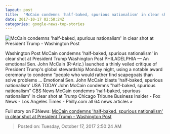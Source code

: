 ```yaml
---
layout: post
title:  "McCain condemns 'half-baked, spurious nationalism' in clear shot at President Trump - Washington Post"
date: 2017-10-17 02:50:24Z
categories: google-news-top-stories
---
```


![McCain condemns 'half-baked, spurious nationalism' in clear shot at President Trump - Washington Post](https://img.washingtonpost.com/rf/image_1484w/2010-2019/Wires/Images/2017-10-16/Getty/862141928.jpg?t=20170517)

Washington Post McCain condemns 'half-baked, spurious nationalism' in clear shot at President Trump Washington Post PHILADELPHIA — An emotional Sen. John McCain (R-Ariz.) launched a thinly veiled critique of President Trump's global stewardship Monday night, using a notable award ceremony to condemn “people who would rather find scapegoats than solve problems ... Emotional Sen. John McCain blasts 'half-baked, spurious nationalism' USA TODAY John McCain condemns "half-baked, spurious nationalism" CBS News McCain condemns 'half-baked, spurious nationalism' in clear shot at Trump Chicago Tribune Business Insider - Fox News - Los Angeles Times - Philly.com all 64 news articles »


Full story on F3News: [McCain condemns 'half-baked, spurious nationalism' in clear shot at President Trump - Washington Post](http://www.f3nws.com/n/VpjUWH)

> Posted on: Tuesday, October 17, 2017 2:50:24 AM
